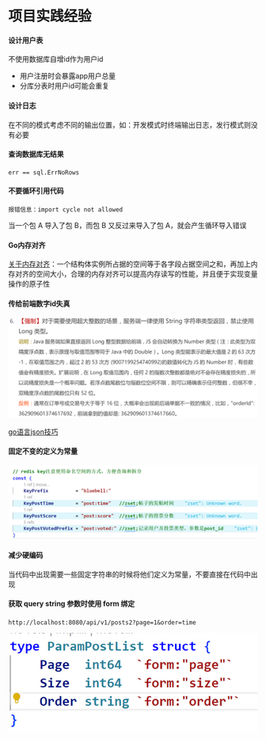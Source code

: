 # 项目实践经验

#### 设计用户表

不使用数据库自增id作为用户id

* 用户注册时会暴露app用户总量
* 分库分表时用户id可能会重复

#### 设计日志

在不同的模式考虑不同的输出位置，如：开发模式时终端输出日志，发行模式则没有必要

#### 查询数据库无结果

```
err == sql.ErrNoRows
```

#### 不要循环引用代码

`报错信息：import cycle not allowed`

当一个包 A 导入了包 B，而包 B 又反过来导入了包 A，就会产生循环导入错误

#### Go内存对齐

[关于内存对齐](https://geektutu.com/post/hpg-struct-alignment.html)：一个结构体实例所占据的空间等于各字段占据空间之和，再加上内存对齐的空间大小，合理的内存对齐可以提高内存读写的性能，并且便于实现变量操作的原子性

#### 传给前端数字id失真

![1725927624272](image/项目实践经验/1725927624272.png)

[go语言json技巧](https://www.liwenzhou.com/posts/Go/json-tricks/)

#### 固定不变的定义为常量

![1728449098252](image/项目实践经验/1728449098252.png)

#### 减少硬编码

当代码中出现需要一些固定字符串的时候将他们定义为常量，不要直接在代码中出现

#### 获取 query string 参数时使用 form 绑定

`http://localhost:8080/api/v1/posts2?page=1&order=time`

![1728471917953](image/项目实践经验/1728471917953.png)
